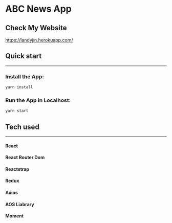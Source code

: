 # ABC News App

## Check My Website

https://landyjin.herokuapp.com/

## Quick start

--------
### Install the App: 
```bash
yarn install
```

### Run the App in Localhost: 
```bash
yarn start
```


## Tech used

--------

#### React

#### React Router Dom

#### Reactstrap

#### Redux

#### Axios

#### AOS Liabrary

#### Moment